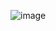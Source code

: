 ![image](https://github.com/KalyanJana/Algocamp/assets/79560709/66ea8d98-e134-4dac-b43a-ae6fbba1dcf9)
